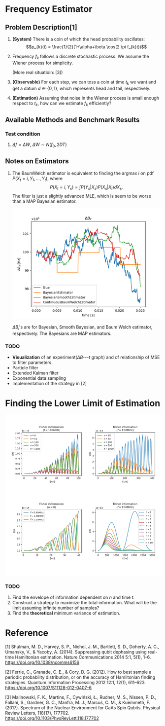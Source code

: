 # Frequency Estimator

## Problem Description[1]

1. **(System)** There is a coin of which the head probability oscillates: $$p_{k}(t)
   = \frac{1}{2}(1+\alpha+\beta \cos(2 \pi f_{k}t))$$

1. Frequency $f_{k}$ follows a discrete stochastic process. We assume the Wiener
   process for simplicity. 

   (More real situatioin: [3])

1. **(Observable)** For each step, we can toss a coin at time $t_{k}$ we want and get a datum $d
   \in \{0, 1\}$, which represents head and tail, respectively.

1. **(Estimation)** Assuming that noise in the Wiener process is small enough respect to $t_{k}$,
   how can we estimate $f_{k}$ efficiently?

## Available Methods and Benchmark Results

### Test condition

1. $\Delta f = \Delta W$, $\Delta W \sim N(f_{0}, 2DT)$

## Notes on Estimators

1. The BaumWelch estimator is equivalent to finding the argmax $i$ on pdf
   $P(X_t=i,Y_1,...,Y_t)$, where
   $$P(X_t=i,Y_s)=\int P(Y_s \vert X_s)P(X_s \vert X_t)dX_s.$$
   The filter is just a slightly advanced MLE, which is seem to be worse than a
   MAP Bayesian estimator.

   ![Estimator](./Images/Estimators_result.png)

   $\Delta B_i$'s are for Bayesian, Smooth Bayesian, and Baum Welch estimator,
   respectively. The Bayesians are MAP estimators.

### TODO
   - **Visualization** of an experiment($\Delta B$---$t$ graph) and of
     relationship of MSE to filter parameters.
   - Particle filter
   - Extended Kalman filter
   - Exponential data sampling
   - Implementation of the strategy in [2]

# Finding the Lower Limit of Estimation

![Fisher](./Images/Fisher_information.png)

### TODO

1. Find the envelope of information dependent on $n$ and time $t$.
1. Construct a strategy to maximize the total information. What will be the
   limit assuming infinite number of samples?
1. Find the **theoretical** minimum variance of estimation.

# Reference

[1] Shulman, M. D., Harvey, S. P., Nichol, J. M., Bartlett, S. D., Doherty, A.
C., Umansky, V., & Yacoby, A. (2014). Suppressing qubit dephasing using
real-time Hamiltonian estimation. Nature Communications 2014 5:1, 5(1), 1–6.
https://doi.org/10.1038/ncomms6156

[2] Ferrie, C., Granade, C. E., & Cory, D. G. (2012). How to best sample a
periodic probability distribution, or on the accuracy of Hamiltonian finding
strategies. Quantum Information Processing 2012 12:1, 12(1), 611–623.
https://doi.org/10.1007/S11128-012-0407-6

[3] Malinowski, F. K., Martins, F., Cywiński, Ł., Rudner, M. S., Nissen, P. D., Fallahi, S., Gardner, G. C., Manfra, M. J., Marcus, C. M., & Kuemmeth, F. (2017). Spectrum of the Nuclear Environment for GaAs Spin Qubits. Physical Review Letters, 118(17), 177702. https://doi.org/10.1103/PhysRevLett.118.177702
